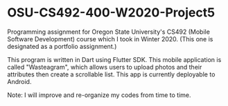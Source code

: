 # OSU-CS492-400-W2020-Project5
Programming assignment for Oregon State University's CS492 (Mobile Software Development) course which I took in Winter 2020. 
(This one is designated as a portfolio assignment.) 

This program is written in Dart using Flutter SDK. This mobile application is called "Wasteagram", which allows users to upload photos and their attributes then create a scrollable list. This app is currently deployable to Android.

Note: I will improve and re-organize my codes from time to time.
